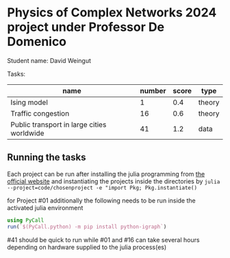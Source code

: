 # Physics of Complex Networks 2024 project under Professor De Domenico
Student name: David Weingut

Tasks:

|name|number|score|type|
|-|-|-|-|
|Ising model|1|0.4|theory|
|Traffic congestion|16|0.6|theory|
|Public transport in large cities worldwide|41|1.2|data|


## Running the tasks
Each project can be run after installing the julia programming from [the official website](https://julialang.org/downloads/) and instantiating the projects inside the directories by `julia --project=code/chosenproject -e "import Pkg; Pkg.instantiate()`

for Project #01 additionally the following needs to be run inside the activated julia environment
```julia
using PyCall
run(`$(PyCall.python) -m pip install python-igraph`)
```

#41 should be quick to run while #01 and #16 can take several hours depending on hardware supplied to the julia process(es)